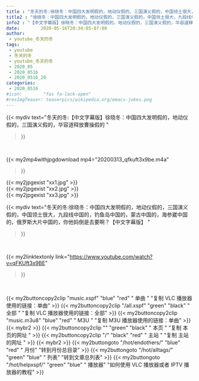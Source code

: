 ```yaml
---
title : "冬天的冬:徐晓冬：中国四大发明假的，地动仪假的，三国演义假的，中国领土很大，九段线中国的，钓鱼岛中国的，蒙古中国的，海参崴中国的，俄罗斯大片中国的，你他妈倒是去要啊？【中文字幕版】 "
title2 : "徐晓冬：中国四大发明假的，地动仪假的，三国演义假的，中国领土很大，九段线中国的，钓鱼岛中国的，蒙古中国的，海参崴中国的，俄罗斯大片中国的，你他妈倒是去要啊？【中文字幕版】 "
info2 : "【中文字幕版】徐晓冬：中国四大发明假的，地动仪假的，三国演义假的，华容道释放曹操假的 "
date:        2020-05-16T20:34:05-07:00
author:
 - youtube_冬天的冬
tags:
 - youtube
 - 冬天的冬
 - youtube_冬天的冬
 - 2020_05
 - 2020_0516
 - 2020_0516_20
categories:
 - 2020_0516
#icon:        "fas fa-lock-open"
#resImgTeaser: teaserpics/wikipedia.org/emacs-jokes.png
---
```


{{< mydiv text="冬天的冬:【中文字幕版】徐晓冬：中国四大发明假的，地动仪假的，三国演义假的，华容道释放曹操假的 "
>}}
<br>


{{< my2mp4withjpgdownload mp4="20200313_qfkuft3x9be.m4a"
>}}

{{< my2jpgexist "xx1.jpg" >}}<br>
{{< my2jpgexist "xx2.jpg" >}}<br>
{{< my2jpgexist "xx3.jpg" >}}<br>



{{< mydiv text="冬天的冬:徐晓冬：中国四大发明假的，地动仪假的，三国演义假的，中国领土很大，九段线中国的，钓鱼岛中国的，蒙古中国的，海参崴中国的，俄罗斯大片中国的，你他妈倒是去要啊？【中文字幕版】 "
>}}
<br>

{{< my2linktextonly link="https://www.youtube.com/watch?v=qFKUft3x9BE"
>}}


<br>

{{< my2buttoncopy2clip "music.xspf"        "blue"   "red"    " 单曲 "  "复制 VLC 播放器使用的链接：单曲" >}} {{< my2buttoncopy2clip "/all.xspf"         "green"  "black"  " 全部 "  "复制 VLC 播放器使用的链接：全部" >}} {{< my2buttoncopy2clip "music.m3u8"        "blue"   "red"    " M3U  "    "复制 M3U 播放器使用的链接：单曲" >}} {{< mybr2 >}} {{< my2buttoncopy2clip ""                  "green"  "black"  " 本页 "    "复制 本页的网址 " >}} {{< my2buttoncopy2clip "/"                 "black"  "red"    " 主站 "    "复制 主站的网址 " >}} {{< mybr2 >}} {{< my2buttongoto      "/hot/endothers/"   "blue"   "red"    " 月份"   "转到月份总目录" >}} {{< my2buttongoto      "/hot/alltags/"     "green"  "blue"   " 列表"   "转到文章总列表" >}} {{< my2buttongoto      "/hot/helpxspf/"    "green"  "blue"   " 播放器" "如何使用 VLC 播放器或者 IPTV 播放器的教程" >}} 
